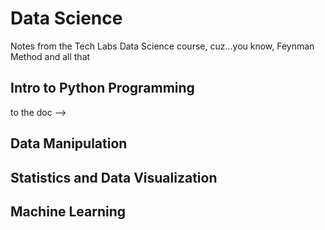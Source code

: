 # Data Science
Notes from the Tech Labs Data Science course, cuz...you know, Feynman Method and all that



## Intro to Python Programming
to the doc -->

## Data Manipulation

## Statistics and Data Visualization

## Machine Learning

